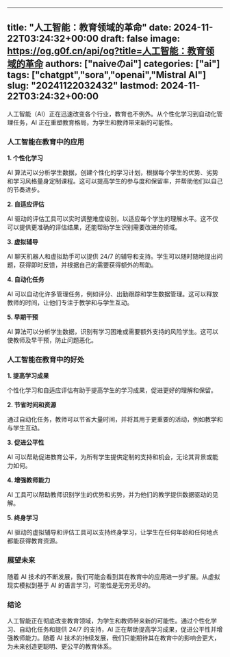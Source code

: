 
---
title: "人工智能：教育领域的革命"
date: 2024-11-22T03:24:32+00:00
draft: false
image: https://og.g0f.cn/api/og?title=人工智能：教育领域的革命
authors: ["naiveのai"]
categories: ["ai"]
tags: ["chatgpt","sora","openai","Mistral AI"]
slug: "20241122032432"
lastmod: 2024-11-22T03:24:32+00:00
---
人工智能（AI）正在迅速改变各个行业，教育也不例外。从个性化学习到自动化管理任务，AI 正在重塑教育格局，为学生和教师带来新的可能性。

### 人工智能在教育中的应用

**1. 个性化学习**

AI 算法可以分析学生数据，创建个性化的学习计划，根据每个学生的优势、劣势和学习风格量身定制课程。这可以提高学生的参与度和保留率，并帮助他们以自己的节奏进步。

**2. 自适应评估**

AI 驱动的评估工具可以实时调整难度级别，以适应每个学生的理解水平。这不仅可以提供更准确的评估结果，还能帮助学生识别需要改进的领域。

**3. 虚拟辅导**

AI 聊天机器人和虚拟助手可以提供 24/7 的辅导和支持。学生可以随时随地提出问题，获得即时反馈，并根据自己的需要获得额外的帮助。

**4. 自动化任务**

AI 可以自动化许多管理任务，例如评分、出勤跟踪和学生数据管理。这可以释放教师的时间，让他们专注于教学和与学生互动。

**5. 早期干预**

AI 算法可以分析学生数据，识别有学习困难或需要额外支持的风险学生。这可以使教师及早干预，防止问题恶化。

### 人工智能在教育中的好处

**1. 提高学习成果**

个性化学习和自适应评估有助于提高学生的学习成果，促进更好的理解和保留。

**2. 节省时间和资源**

通过自动化任务，教师可以节省大量时间，并将其用于更重要的活动，例如教学和与学生互动。

**3. 促进公平性**

AI 可以帮助促进教育公平，为所有学生提供定制的支持和机会，无论其背景或能力如何。

**4. 增强教师能力**

AI 工具可以帮助教师识别学生的优势和劣势，并为他们的教学提供数据驱动的见解。

**5. 终身学习**

AI 驱动的虚拟辅导和评估工具可以支持终身学习，让学生在任何年龄和任何地点都能获得教育资源。

### 展望未来

随着 AI 技术的不断发展，我们可能会看到其在教育中的应用进一步扩展。从虚拟现实模拟到基于 AI 的语言学习，可能性是无穷无尽的。

### 结论

人工智能正在彻底改变教育领域，为学生和教师带来新的可能性。通过个性化学习、自动化任务和提供 24/7 的支持，AI 正在帮助提高学习成果，促进公平性并增强教师能力。随着 AI 技术的持续发展，我们只能期待其在教育中的影响会更大，为未来创造更聪明、更公平的教育体系。